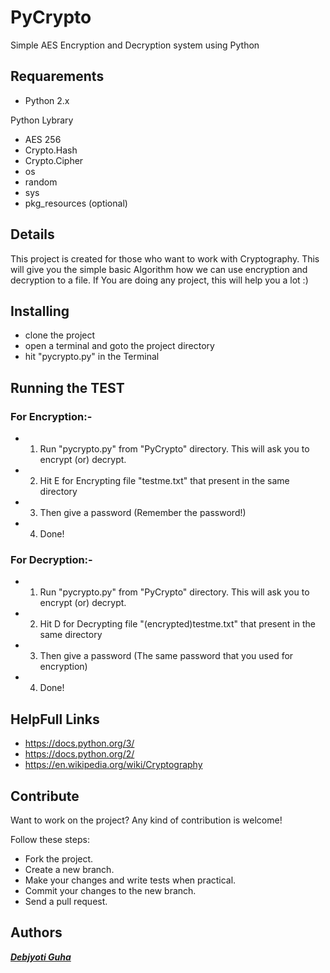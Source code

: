 # PyCrypto
 Simple AES Encryption and Decryption system using Python

## Requarements
* Python 2.x

Python Lybrary
* AES 256
* Crypto.Hash
* Crypto.Cipher
* os
* random
* sys
* pkg_resources (optional)

## Details
This project is created for those who want to work with Cryptography.
This will give you the simple basic Algorithm how we can use encryption and decryption to a file.
If You are doing any project, this will help you a lot :)

## Installing
* clone the project
* open a terminal and goto the project directory
* hit "pycrypto.py" in the Terminal

## Running the TEST

### For Encryption:-
* 1. Run "pycrypto.py" from "PyCrypto" directory. This will ask you to encrypt (or) decrypt.
* 2. Hit E for Encrypting file "testme.txt" that present in the same directory
* 3. Then give a password (Remember the password!)
* 4. Done!
### For Decryption:-
* 1. Run "pycrypto.py" from "PyCrypto" directory. This will ask you to encrypt (or) decrypt.
* 2. Hit D for Decrypting file "(encrypted)testme.txt" that present in the same directory
* 3. Then give a password (The same password that you used for encryption)
* 4. Done!
## HelpFull Links
* https://docs.python.org/3/
* https://docs.python.org/2/
* https://en.wikipedia.org/wiki/Cryptography

## Contribute

Want to work on the project? Any kind of contribution is welcome!

Follow these steps:
- Fork the project.
- Create a new branch.
- Make your changes and write tests when practical.
- Commit your changes to the new branch.
- Send a pull request.

## Authors

***[Debjyoti Guha](http://coders.uphero.com/)***
